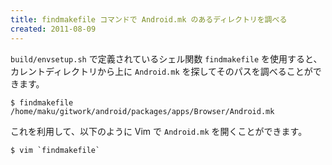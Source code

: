 ```yaml
---
title: findmakefile コマンドで Android.mk のあるディレクトリを調べる
created: 2011-08-09
---
```


`build/envsetup.sh` で定義されているシェル関数 `findmakefile` を使用すると、カレントディレクトリから上に `Android.mk` を探してそのパスを調べることができます。

```
$ findmakefile
/home/maku/gitwork/android/packages/apps/Browser/Android.mk
```

これを利用して、以下のように Vim で `Android.mk` を開くことができます。

```
$ vim `findmakefile`
```

